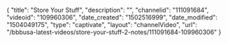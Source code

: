 {
    "title": "Store Your Stuff",
    "description": "",
    "channelid": "111091684",
    "videoid": "109960306",
    "date_created": "1502516999",
    "date_modified": "1504049175",
    "type": "captivate",
    "layout": "channelVideo",
    "url": "\/bbbusa-latest-videos\/store-your-stuff-2-notes\/111091684-109960306"
}